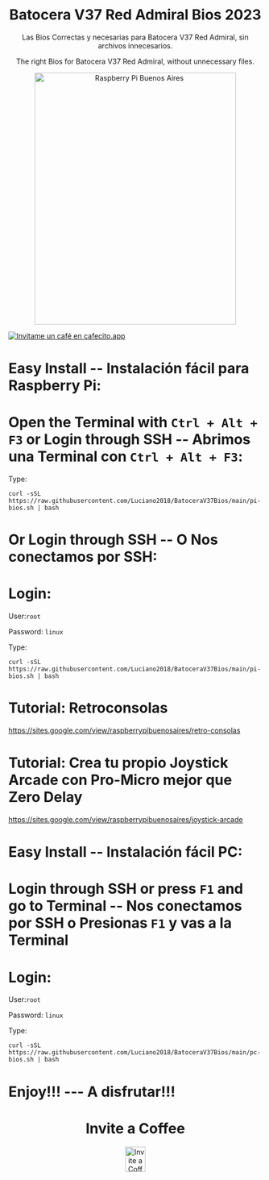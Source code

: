 <h1 align="center"> Batocera V37 Red Admiral Bios 2023</h1>
<p align="center">
Las Bios Correctas y necesarias para Batocera V37 Red Admiral, sin archivos innecesarios.
</p>
<p align="center">
The right Bios for Batocera V37 Red Admiral, without unnecessary files.
</p>
<p align="center">
<img src="https://raw.githubusercontent.com/Luciano2018/RetroPieBios/master/logov3.png" alt="Raspberry Pi Buenos Aires" width="400" height="500">
</p>

[![Invitame un café en cafecito.app](https://cdn.cafecito.app/imgs/buttons/button_4.svg)](https://cafecito.app/lucianoraspberrypi)

# Easy Install -- Instalación fácil para Raspberry Pi:

# Open the Terminal with `Ctrl + Alt + F3` or Login through SSH -- Abrimos una Terminal con `Ctrl + Alt + F3`:

Type:

```
curl -sSL https://raw.githubusercontent.com/Luciano2018/BatoceraV37Bios/main/pi-bios.sh | bash
```

# Or Login through SSH -- O Nos conectamos por SSH:

# Login:

User:`root`

Password: `linux`

Type:

```
curl -sSL https://raw.githubusercontent.com/Luciano2018/BatoceraV37Bios/main/pi-bios.sh | bash
```
# Tutorial: Retroconsolas
https://sites.google.com/view/raspberrypibuenosaires/retro-consolas

# Tutorial: Crea tu propio Joystick Arcade con Pro-Micro mejor que Zero Delay
https://sites.google.com/view/raspberrypibuenosaires/joystick-arcade

# Easy Install -- Instalación fácil PC:

# Login through SSH or press `F1` and go to Terminal -- Nos conectamos por SSH o Presionas `F1` y vas a la Terminal

# Login:

User:`root`

Password: `linux`

Type:

```
curl -sSL https://raw.githubusercontent.com/Luciano2018/BatoceraV37Bios/main/pc-bios.sh | bash
```
# Enjoy!!! --- A disfrutar!!!

<h1 align="center"> Invite a Coffee</h1>
</p>
<p align="center">
<a href="https://www.paypal.com/paypalme/RaspberryPiBsAs">
<img src="https://raw.githubusercontent.com/Luciano2018/MiPiTV/master/Paypal_2014_logo.png" alt="Invite a Coffee" width="40" height="50">
</a>
</p>
